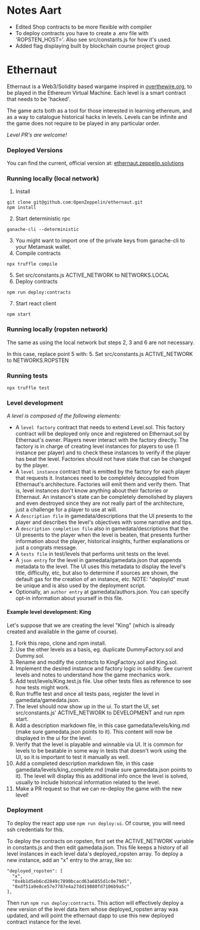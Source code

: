 # Notes Aart
- Edited Shop contracts to be more flexible with compiler
- To deploy contracts you have to create a .env file with 'ROPSTEN_HOST=<host>'. Also see src/constants.js for how it's used.
- Added flag displaying built by blockchain course project group

# Ethernaut

<p>Ethernaut is a Web3/Solidity based wargame inspired in <a href="https://overthewire.org" target="_blank" rel="noopener noreferred">overthewire.org</a>, to be played in the Ethereum Virtual Machine. Each level is a smart contract that needs to be 'hacked'.</p>

The game acts both as a tool for those interested in learning ethereum, and as a way to catalogue historical hacks in levels. Levels can be infinite and the game does not require to be played in any particular order.

*Level PR's are welcome!*

### Deployed Versions

You can find the current, official version at:
[ethernaut.zeppelin.solutions](https://ethernaut.zeppelin.solutions)

### Running locally (local network)

1. Install
```
git clone git@github.com:OpenZeppelin/ethernaut.git
npm install
```
2. Start deterministic rpc
```
ganache-cli --deterministic
```
3. You might want to import one of the private keys from ganache-cli to your Metamask wallet.
4. Compile contracts
```
npx truffle compile
```
5. Set src/constants.js ACTIVE_NETWORK to NETWORKS.LOCAL
6. Deploy contracts
```
npm run deploy:contracts
```
7. Start react client
```
npm start
```

### Running locally (ropsten network)

The same as using the local network but steps 2, 3 and 6 are not necessary.

In this case, replace point 5 with:
5. Set src/constants.js ACTIVE_NETWORK to NETWORKS.ROPSTEN

### Running tests

```
npx truffle test
```

### Level development

*A level is composed of the following elements:*

* A `level factory` contract that needs to extend Level.sol. This factory contract will be deployed only once and registered on Ethernaut.sol by Ethernaut's owner. Players never interact with the factory directly. The factory is in charge of creating level instances for players to use (1 instance per player) and to check these instances to verify if the player has beat the level. Factories should not have state that can be changed by the player.
* A `level instance` contract that is emitted by the factory for each player that requests it. Instances need to be completely decouppled from Ethernaut's architecture. Factories will emit them and verify them. That is, level instances don't know anything about their factories or Ethernaut. An instance's state can be completely demolished by players and even destroyed since they are not really part of the architecture, just a challenge for a player to use at will.
* A `description file` in gamedata/descriptions that the UI presents to the player and describes the level's objectives with some narrative and tips.
* A `description completion file` also in gamedata/descriptions that the UI presents to the player when the level is beaten, that presents further information about the player, historical insights, further explanations or just a congrats message.
* A `tests file` in test/levels that performs unit tests on the level.
* A `json entry` for the level in gamedata/gamedata.json that appends metadata to the level. The UI uses this metadata to display the level's title, difficulty, etc, but also to determine if sources are shown, the default gas for the creation of an instance, etc. NOTE: "deployId" must be unique and is also used by the deployment script.
* Optionally, an `author entry` at gamedata/authors.json. You can specify opt-in information about yourself in this file.

#### Example level development: King

Let's suppose that we are creating the level "King" (which is already created and available in the game of course).

1. Fork this repo, clone and npm install.
2. Use the other levels as a basis, eg. duplicate DummyFactory.sol and Dummy.sol.
3. Rename and modify the contracts to KingFactory.sol and King.sol.
4. Implement the desired instance and factory logic in solidity. See current levels and notes to understand how the game mechanics work.
5. Add test/levels/King.test.js file. Use other tests files as reference to see how tests might work.
6. Run truffle test and once all tests pass, register the level in gamedata/gamedata.json.
7. The level should now show up in the ui. To start the UI, set src/constants.js' ACTIVE_NETWORK to DEVELOPMENT and run npm start.
8. Add a description markdown file, in this case gamedata/levels/king.md (make sure gamedata.json points to it). This content will now be displayed in the ui for the level.
9. Verify that the level is playable and winnable via UI. It is common for levels to be beatable in some way in tests that doesn't work using the UI, so it is important to test it manually as well.
10. Add a completed description markdown file, in this case gamedata/levels/king_complete.md (make sure gamedata.json points to it). The level will display this as additional info once the level is solved, usually to include historical information related to the level.
11. Make a PR request so that we can re-deploy the game with the new level!

### Deployment

To deploy the react app use `npm run deploy:ui`. Of course, you will need ssh credentials for this.

To deploy the contracts on ropsten, first set the ACTIVE_NETWORK variable in constants.js and then edit gamedata.json. This file keeps a history of all level instances in each level data's deployed_ropsten array. To deploy a new instance, add an "x" entry to the array, like so:

```
"deployed_ropsten": [
  "x",
  "0x4b1d5eb6cd2849c7890bcacd63a6855d1c0e79d5",
  "0xdf51a9e8ce57e7787e4a27dd19880fd7106b9a5c"
],
```

Then run `npm run deploy:contracts`. This action will effectively deploy a new version of the level data item whose deployed_ropsten array was updated, and will point the ethernaut dapp to use this new deployed contract instance for the level.
